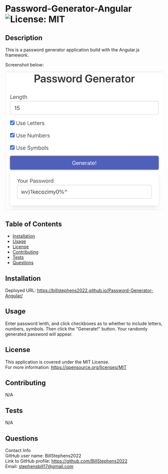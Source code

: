 # Password-Generator-Angular<br>![License: MIT](https://img.shields.io/badge/License-MIT-yellow.svg)

  ## Description

  This is a password generator application build with the Angular.js framework.

  Screenshot below:

  ![screenshot](/src/screenshot.png)
  
  ## Table of Contents
  
  - [Installation](#installation)
  - [Usage](#usage)
  - [License](#license)
  - [Contributing](#contributing)
  - [Tests](#tests)
  - [Questions](#questions)
  
  ## Installation
  
  Deployed URL:  https://billstephens2022.github.io/Password-Generator-Angular/
  
  ## Usage
  
  Enter password lenth, and click checkboxes as to whether to include letters, numbers, symbols.  Then click the "Generate!" button.  Your randomly generated password will appear.

  ## License
This application is covered under the MIT License.
<br>For more information: https://opensource.org/licenses/MIT
  
  ## Contributing
  N/A
  
  ## Tests
  N/A

  ## Questions
  Contact Info<br>
  GitHub user name: BillStephens2022<br>
  Link to GitHub profile: https://github.com/BillStephens2022<br>
  Email: stephensbill17@gmail.com


